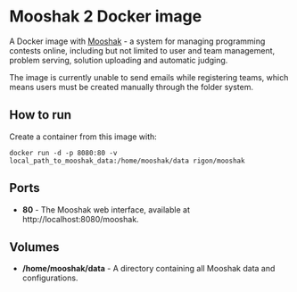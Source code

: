 # Mooshak 2 Docker image

A Docker image with [Mooshak](https://mooshak2.dcc.fc.up.pt) - a system for managing programming contests online, including but not limited to user and team management, problem serving, solution uploading and automatic judging.

The image is currently unable to send emails while registering teams, which means users must be created manually through the folder system.

## How to run

Create a container from this image with:

```
docker run -d -p 8080:80 -v local_path_to_mooshak_data:/home/mooshak/data rigon/mooshak
```

## Ports

- **80** - The Mooshak web interface, available at http://localhost:8080/mooshak.

## Volumes

- **/home/mooshak/data** - A directory containing all Mooshak data and configurations.
